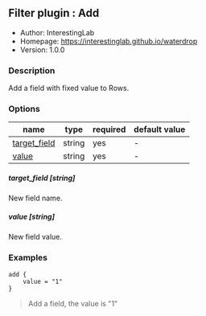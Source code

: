 ## Filter plugin : Add

* Author: InterestingLab
* Homepage: https://interestinglab.github.io/waterdrop
* Version: 1.0.0

### Description

Add a field with fixed value to Rows.

### Options

| name | type | required | default value |
| --- | --- | --- | --- |
| [target_field](#target_field-string) | string | yes | - |
| [value](#value-string) | string | yes | - |

##### target_field [string]

New field name.

##### value [string]

New field value.

### Examples

```
add {
    value = "1"
}
```

> Add a field, the value is "1"
